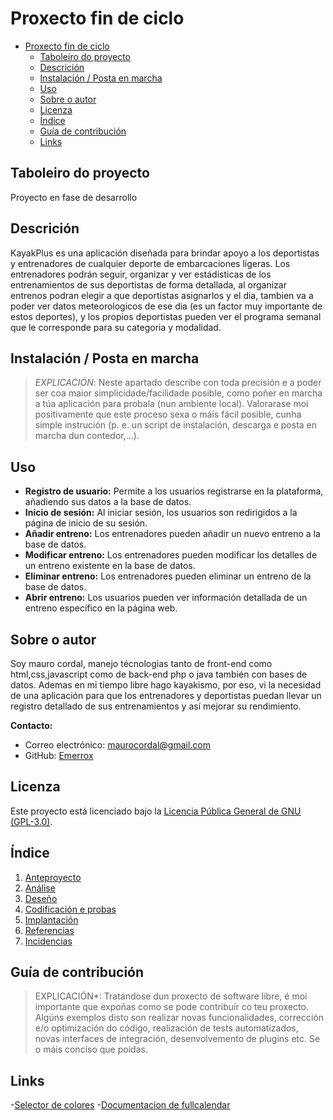 # Proxecto fin de ciclo

- [Proxecto fin de ciclo](#proxecto-fin-de-ciclo)
  - [Taboleiro do proyecto](#taboleiro-do-proyecto)
  - [Descrición](#descrición)
  - [Instalación / Posta en marcha](#instalación--posta-en-marcha)
  - [Uso](#uso)
  - [Sobre o autor](#sobre-o-autor)
  - [Licenza](#licenza)
  - [Índice](#índice)
  - [Guía de contribución](#guía-de-contribución)
  - [Links](#links)

## Taboleiro do proyecto

Proyecto en fase de desarrollo

## Descrición

KayakPlus es una aplicación diseñada para brindar apoyo a los deportistas y entrenadores de cualquier deporte de embarcaciones ligeras. Los entrenadores podrán seguir, organizar y ver estádisticas de los entrenamientos de sus deportistas de forma detallada, al organizar entrenos podran elegir a que deportistas asignarlos y el dia, tambien va a poder ver datos meteorologicos de ese dia (es un factor muy importante de estos deportes), y los propios deportistas pueden ver el programa semanal que le corresponde para su categoria y modalidad.

## Instalación / Posta en marcha

> *EXPLICACIÓN*: Neste apartado describe con toda precisión e a poder ser coa maior simplicidade/facilidade posible, como poñer en marcha a túa aplicación para probala (nun ambiente local). Valorarase moi positivamente que este proceso sexa o máis fácil posible, cunha simple instrución (p. e. un script de instalación, descarga e posta en marcha dun contedor,...).
>

## Uso

- **Registro de usuario:** Permite a los usuarios registrarse en la plataforma, añadiendo sus datos a la base de datos.
- **Inicio de sesión:** Al iniciar sesión, los usuarios son redirigidos a la página de inicio de su sesión.
- **Añadir entreno:** Los entrenadores pueden añadir un nuevo entreno a la base de datos.
- **Modificar entreno:** Los entrenadores pueden modificar los detalles de un entreno existente en la base de datos.
- **Eliminar entreno:** Los entrenadores pueden eliminar un entreno de la base de datos.
- **Abrir entreno:** Los usuarios pueden ver información detallada de un entreno específico en la página web.

## Sobre o autor

Soy mauro cordal, manejo técnologias tanto de front-end como html,css,javascript como de back-end php o java también con bases de datos. Ademas en mi tiempo libre hago kayakismo, por eso, vi la necesidad de una aplicación para que los entrenadores y deportistas puedan llevar un registro detallado de sus entrenamientos y así mejorar su rendimiento.

**Contacto:**
- Correo electrónico: [maurocordal@gmail.com](mailto:maurocordal@gmail.com)
- GitHub: [Emerrox](https://github.com/emerrox)

## Licenza

Este proyecto está licenciado bajo la [Licencia Pública General de GNU (GPL-3.0)](LICENSE).

## Índice

1. [Anteproyecto](doc/1_Anteproxecto.md)
2. [Análise](doc/2_Analise.md)
3. [Deseño](doc/3_Deseño.md)
4. [Codificación e probas](doc/4_Codificacion_e_probas.md)
5. [Implantación](doc/5_Implantación.md)
6. [Referencias](doc/6_Referencias.md)
7. [Incidencias](doc/7_Incidencias.md)

## Guía de contribución

> EXPLICACIÓN*: Tratándose dun proxecto de software libre, é moi importante que expoñas como se pode contribuír co teu proxecto. Algúns exemplos disto son realizar novas funcionalidades, corrección e/o optimización do código, realización de tests automatizados, novas interfaces de integración, desenvolvemento de plugins etc. Se o máis conciso que poidas.

## Links

-[Selector de colores](https://htmlcolorcodes.com/es/selector-de-color/)
-[Documentacion de fullcalendar](https://fullcalendar.io/)

